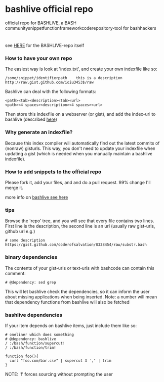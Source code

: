 bashlive official repo
======================
official repo for BASHLIVE, a BASH communitysnippetfunctionframeworkcoderepository-tool for bashhackers

<img alt="" src="http://2webapp.com/bashlive/bashlive.png" style="height:0.8em"/>

see [HERE](https://github.com/coderofsalvation/bashlive) for the BASHLIVE-repo itself

### How to have your own repo 

The easiest way is look at 'index.txt', and create your own indexfile like so:

    /some/snippet/identifierpath    this is a description    http://raw.gist.github.com/ioiu3453$/raw

Bashlive can deal with the following formats:

    <path><tab><description><tab><url>
    <path><4 spaces><description><4 spaces><url>

Then store this indexfile on a webserver (or gist), and add the index-url to bashlive (described [here](http://bashlive.com/features.html#Privatecompletionrepos))

### Why generate an indexfile?

Because this index compiler will automatically find out the latest commits of (nonraw) gisturls.
This way, you don't need to update your indexfile when updating a gist (which is needed when you manually maintain a bashlive indexfile).

### How to add snippets to the official repo

Please fork it, add your files, and and do a pull request.
99% change I'll merge it.

more info on [bashlive see here](http://2webapp.com/bashlive)

### tips 
Browse the 'repo' tree, and you will see that every file contains two lines.
First line is the description, the second line is an url (usually raw gist-urls, github url e.g.)

    # some description
    https://gist.github.com/coderofsalvation/8338454/raw/substr.bash

### binary dependencies 
The contents of your gist-urls or text-urls with bashcode can contain this comment:

    # @dependency: sed grep

This will let bashlive check the dependencies, so it can inform the user about missing applications when being inserted.
Note: a number will mean that dependency functions from bashlive will also be fetched

### bashlive dependencies

If your item depends on bashlive items, just include them like so:

    # oneliner which does something 
    # @dependency: bashlive
    / :/bash/function/supercut!
    / :/bash/function/trim! 

    function foo(){
      curl "foo.com/bar.csv" | supercut 3 ',' | trim 
    }

NOTE: '!' forces sourcing without prompting the user
